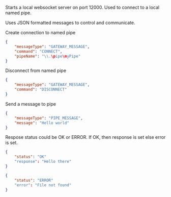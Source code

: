 Starts a local websocket server on port 12000. Used to connect to a local named pipe.

Uses JSON formatted messages to control and communicate.

Create connection to named pipe
```JSON
{
	"messageType": "GATEWAY_MESSAGE",
	"command": "CONNECT",
	"pipeName": "\\.\pipe\myPipe"
}
```

Disconnect from named pipe
```JSON
{
	"messageType": "GATEWAY_MESSAGE",
	"command": "DISCONNECT"
}
```

Send a message  to pipe
```JSON
{
	"messageType": "PIPE_MESSAGE",
	"message": "Hello world"
}
```

Respose status could be OK or ERROR. If OK, then response is set else error is set. 
```JSON
{
	"status": "OK"
	"response": "Hello there"
}
```

```JSON
{
	"status": "ERROR"
	"error": "File not found"
}
```